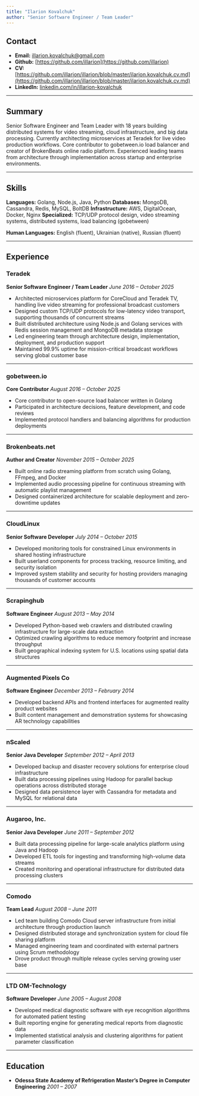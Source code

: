 ```yaml
---
title: "Ilarion Kovalchuk"
author: "Senior Software Engineer / Team Leader"
---
```


## Contact  
- **Email:** [illarion.kovalchuk@gmail.com](mailto:illarion.kovalchuk@gmail.com)
- **Github:** [https://github.com/illarion](https://github.com/illarion)
- **CV:** [https://github.com/illarion/illarion/blob/master/ilarion.kovalchuk.cv.md](https://github.com/illarion/illarion/blob/master/ilarion.kovalchuk.cv.md)
- **LinkedIn:** [linkedin.com/in/illarion-kovalchuk](https://www.linkedin.com/in/illarion-kovalchuk)  

---

## Summary

Senior Software Engineer and Team Leader with 18 years building distributed systems for video streaming, cloud infrastructure, and big data processing. Currently architecting microservices at Teradek for live video production workflows. Core contributor to gobetween.io load balancer and creator of BrokenBeats online radio platform. Experienced leading teams from architecture through implementation across startup and enterprise environments.

---

## Skills

**Languages:** Golang, Node.js, Java, Python
**Databases:** MongoDB, Cassandra, Redis, MySQL, BoltDB
**Infrastructure:** AWS, DigitalOcean, Docker, Nginx
**Specialized:** TCP/UDP protocol design, video streaming systems, distributed systems, load balancing (gobetween)

**Human Languages:** English (fluent), Ukrainian (native), Russian (fluent)

---

## Experience  

### **Teradek**
**Senior Software Engineer / Team Leader**
*June 2016 – October 2025*
- Architected microservices platform for CoreCloud and Teradek TV, handling live video streaming for professional broadcast customers
- Designed custom TCP/UDP protocols for low-latency video transport, supporting thousands of concurrent streams
- Built distributed architecture using Node.js and Golang services with Redis session management and MongoDB metadata storage
- Led engineering team through architecture design, implementation, deployment, and production support
- Maintained 99.9% uptime for mission-critical broadcast workflows serving global customer base  

---

### **gobetween.io**
**Core Contributor**
*August 2016 – October 2025*
- Core contributor to open-source load balancer written in Golang
- Participated in architecture decisions, feature development, and code reviews
- Implemented protocol handlers and balancing algorithms for production deployments  

---

### **Brokenbeats.net**
**Author and Creator**
*November 2015 – October 2025*
- Built online radio streaming platform from scratch using Golang, FFmpeg, and Docker
- Implemented audio processing pipeline for continuous streaming with automatic playlist management
- Designed containerized architecture for scalable deployment and zero-downtime updates  

---

### **CloudLinux**
**Senior Software Developer**
*July 2014 – October 2015*
- Developed monitoring tools for constrained Linux environments in shared hosting infrastructure
- Built userland components for process tracking, resource limiting, and security isolation
- Improved system stability and security for hosting providers managing thousands of customer accounts  

---

### **Scrapinghub**
**Software Engineer**
*August 2013 – May 2014*
- Developed Python-based web crawlers and distributed crawling infrastructure for large-scale data extraction
- Optimized crawling algorithms to reduce memory footprint and increase throughput
- Built geographical indexing system for U.S. locations using spatial data structures  

---

### **Augmented Pixels Co**
**Software Engineer**
*December 2013 – February 2014*
- Developed backend APIs and frontend interfaces for augmented reality product websites
- Built content management and demonstration systems for showcasing AR technology capabilities  

---

### **nScaled**
**Senior Java Developer**
*September 2012 – April 2013*
- Developed backup and disaster recovery solutions for enterprise cloud infrastructure
- Built data processing pipelines using Hadoop for parallel backup operations across distributed storage
- Designed data persistence layer with Cassandra for metadata and MySQL for relational data  

---

### **Augaroo, Inc.**
**Senior Java Developer**
*June 2011 – September 2012*
- Built data processing pipeline for large-scale analytics platform using Java and Hadoop
- Developed ETL tools for ingesting and transforming high-volume data streams
- Created monitoring and operational infrastructure for distributed data processing clusters  

---

### **Comodo**
**Team Lead**
*August 2008 – June 2011*
- Led team building Comodo Cloud server infrastructure from initial architecture through production launch
- Designed distributed storage and synchronization system for cloud file sharing platform
- Managed engineering team and coordinated with external partners using Scrum methodology
- Drove product through multiple release cycles serving growing user base  

---

### **LTD OM-Technology**
**Software Developer**
*June 2005 – August 2008*
- Developed medical diagnostic software with eye recognition algorithms for automated patient testing
- Built reporting engine for generating medical reports from diagnostic data
- Implemented statistical analysis and clustering algorithms for patient parameter classification  

---

## Education  

- **Odessa State Academy of Refrigeration**  **Master’s Degree in Computer Engineering**  *2001 – 2007*  
